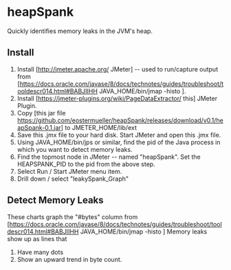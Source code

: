 # heapSpank
Quickly identifies memory leaks in the JVM's heap.

## Install
1. Install [http://jmeter.apache.org/ JMeter] -- used to run/capture output from [https://docs.oracle.com/javase/8/docs/technotes/guides/troubleshoot/tooldescr014.html#BABJIIHH JAVA_HOME/bin/jmap -histo <myPid>].
2. Install [https://jmeter-plugins.org/wiki/PageDataExtractor/ this] JMeter Plugin.
3. Copy [this jar file https://github.com/eostermueller/heapSpank/releases/download/v0.1/heapSpank-0.1.jar] to JMETER_HOME/lib/ext
4. Save this .jmx file to your hard disk.  Start JMeter and open this .jmx file.
5. Using JAVA_HOME/bin/jps or similar, find the pid of the Java process in which you want to detect memory leaks.
6. Find the topmost node in JMeter -- named "heapSpank".  Set the HEAPSPANK_PID to the pid from the above step.
7. Select Run / Start JMeter menu item.
8. Drill down / select "leakySpank_Graph"

## Detect Memory Leaks
These charts graph the "#bytes" column from [https://docs.oracle.com/javase/8/docs/technotes/guides/troubleshoot/tooldescr014.html#BABJIIHH JAVA_HOME/bin/jmap -histo <myPid>]
Memory leaks show up as lines that
1. Have many dots
2. Show an upward trend in byte count.


